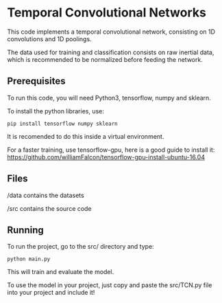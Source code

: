 # Temporal Convolutional Networks

This code implements a temporal convolutional network, consisting on 1D convolutions and 1D poolings.

The data used for training and classification consists on raw inertial data, which is recommended to be normalized before
feeding the network.

## Prerequisites

To run this code, you will need Python3, tensorflow, numpy and sklearn.

To install the python libraries, use:

```
pip install tensorflow numpy sklearn
```

It is recomended to do this inside a virtual environment.

For a faster training, use tensorflow-gpu, here is a good guide to install it: https://github.com/williamFalcon/tensorflow-gpu-install-ubuntu-16.04


## Files

/data contains the datasets

/src contains the source code

## Running

To run the project, go to the src/ directory and type:

```
python main.py
```

This will train and evaluate the model.

To use the model in your project, just copy and paste the src/TCN.py file into your project and include it!
